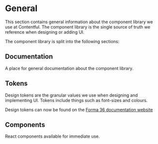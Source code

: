 # General

This section contains general information about the component library we use at Contentful. The component library is the single source of truth we reference when designing or adding UI.

The component library is split into the following sections:

## Documentation

A place for general documentation about the component library.

## Tokens

Design tokens are the granular values we use when designing and implementing UI. Tokens include things such as font-sizes and colours.

Design tokens can now be found on the [Forma 36 documentation website](https://f36.contentful.com/foundation/)

## Components

React components available for immediate use.
